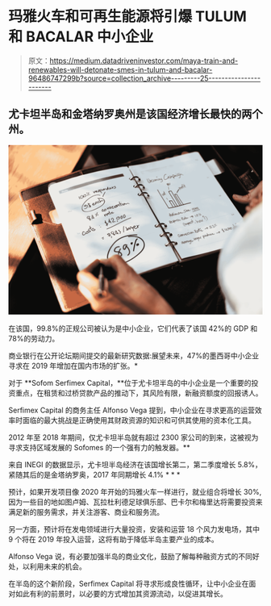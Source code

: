 # 玛雅火车和可再生能源将引爆 TULUM 和 BACALAR 中小企业

> 原文：<https://medium.datadriveninvestor.com/maya-train-and-renewables-will-detonate-smes-in-tulum-and-bacalar-96486747299b?source=collection_archive---------25----------------------->

## 尤卡坦半岛和金塔纳罗奥州是该国经济增长最快的两个州。

![](img/78afcb6d47575fa6787acf49c80e5df5.png)

在该国，99.8%的正规公司被认为是中小企业，它们代表了该国 42%的 GDP 和 78%的劳动力。

商业银行在公开论坛期间提交的最新研究数据:展望未来，47%的墨西哥中小企业寻求在 2019 年增加在国内市场的扩张。*

对于 **Sofom Serfimex Capital，**位于尤卡坦半岛的中小企业是一个重要的投资重点，在租赁和过桥贷款产品的推动下，其风险有限，新融资额度的回报诱人。

Serfimex Capital 的商务主任 Alfonso Vega 提到，中小企业在寻求更高的运营效率时面临的最大挑战是正确使用其财政资源的知识和可供其使用的资本化工具。

2012 年至 2018 年期间，仅尤卡坦半岛就有超过 2300 家公司的到来，这被视为寻求支持区域发展的 Sofomes 的一个强有力的触发器。**

来自 INEGI 的数据显示，尤卡坦半岛经济在该国增长第二，第二季度增长 5.8%，紧随其后的是金塔纳罗奥，2017 年同期增长 4.1% * * *

预计，如果开发项目像 2020 年开始的玛雅火车一样进行，就业组合将增长 30%,因为一些目的地如图卢姆、瓦拉杜利德足球俱乐部、巴卡尔和梅里达将需要投资来满足新的服务需求，并关注游客、商业和服务流。

另一方面，预计将在发电领域进行大量投资，安装和运营 18 个风力发电场，其中 9 个将在 2019 年投入运营，这将有助于降低半岛主要产业的成本。

Alfonso Vega 说，有必要加强半岛的商业文化，鼓励了解每种融资方式的不同好处，以利用未来的机会。

在半岛的这个新阶段，Serfimex Capital 将寻求形成良性循环，让中小企业在面对如此有利的前景时，以必要的方式增加其资源流动，以促进其增长。